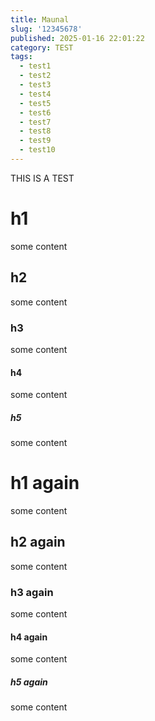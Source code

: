 ```yaml
---
title: Maunal
slug: '12345678'
published: 2025-01-16 22:01:22
category: TEST
tags:
  - test1
  - test2
  - test3
  - test4
  - test5
  - test6
  - test7
  - test8
  - test9
  - test10
---
```


THIS IS A TEST

# h1
some content
## h2
some content
### h3
some content
#### h4
some content
##### h5
some content

# h1 again
some content
## h2 again
some content
### h3 again
some content
#### h4 again
some content
##### h5 again
some content